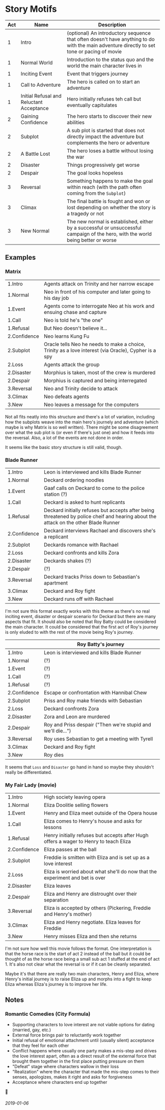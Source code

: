Story Motifs
===

| Act | Name | Description |
|---|---|---|
| 1 | Intro | (optional) An introductory sequence that often doesn't have anything to do with the main adventure directly to set tone or pacing of movie |
| 1 | Normal World | Introduction to the status quo and the world the main character lives in |
| 1 | Inciting Event | Event that triggers journey |
| 1 | Call to Adventure | The hero is called on to start an adventure |
| 1 | Initial Refusal and Reluctant Acceptance | Hero initially refuses teh call but eventually capitulates |
| 2 | Gaining Confidence | The hero starts to discover their new abilities |
| 2 | Subplot | A sub plot is started that does not directly impact the adventure but complements the hero or adventure |
| 2 | A Battle Lost | The hero loses a battle without losing the war |
| 2 | Disaster | Things progressively get worse |
| 2 | Despair | The goal looks hopeless |
| 3 | Reversal | Something happens to make the goal within reach (with the path often coming from the `Subplot`) |
| 3 | Climax | The final battle is fought and won or lost depending on whether the story is a tragedy or not |
| 3 | New Normal | The new normal is established, either by a successful or unsuccessful campaign of the hero, with the world being better or worse |


Examples
---

### Matrix

| | |
|---|---|
| 1.Intro | Agents attack on Trinity and her narrow escape |
| 1.Normal | Neo in front of his computer and later going to his day job |
| 1.Event | Agents come to interrogate Neo at his work and ensuing chase and capture |
| 1.Call | Neo is told he's "the one" |
| 1.Refusal | But Neo doesn't believe it... |
| 2.Confidence | Neo learns Kung Fu |
| 2.Subplot | Oracle tells Neo he needs to make a choice, Trinity as a love interest (via Oracle), Cypher is a spy |
| 2.Loss | Agents attack the group |
| 2.Disaster | Morphius is taken, most of the crew is murdered |
| 2.Despair | Morphius is captured and being interregated |
| 3.Reversal | Neo and Trinity decide to attack |
| 3.Climax | Neo defeats agents |
| 3.New | Neo leaves a message for the computers |

Not all fits neatly into this structure and there's a lot of variation, including how the subplots weave into
the main hero's journely and adventure (which maybe is why Matrix is so well written).
There might be some disagreement over what the sub plot is (or even if there's just one) and how
it feeds into the reversal.
Also, a lot of the events are not done in order.

It seems like the basic story structure is still valid, though.

### Blade Runner

| | |
|---|---|
| 1.Intro | Leon is interviewed and kills Blade Runner |
| 1.Normal | Deckard ordering noodles |
| 1.Event | Gaaf calls on Deckard to come to the police station (?) |
| 1.Call | Deckard is asked to hunt replicants |
| 1.Refusal | Deckard initially refuses but accepts after being threatened by police cheif and hearing about the attack on the other Blade Runner |
| 2.Confidence | Deckard interviews Rachael and discovers she's a replicant |
| 2.Subplot | Deckards romance with Rachael |
| 2.Loss | Deckard confronts and kills Zora |
| 2.Disaster | Deckards shakes (?) |
| 2.Despair | (?) |
| 3.Reversal | Deckard tracks Priss down to Sebastian's apartment |
| 3.Climax | Deckard and Roy fight |
| 3.New | Deckard runs off with Rachael |

I'm not sure this format exactly works with this theme as there's no real inciting event, disaster or despair scenario for Deckard
but there are many aspects that fit.
It should also be noted that Roy Batty could be considered the main character.
It could be considered that the first act of Roy's journey is only eluded to with the rest of the movie being Roy's journey.

| | Roy Batty's journey |
|---|---|
| 1.Intro | Leon is interviewed and kills Blade Runner |
| 1.Normal | (?) |
| 1.Event | (?) |
| 1.Call | (?) |
| 1.Refusal | (?) |
| 2.Confidence | Escape or confrontation with Hannibal Chew |
| 2.Subplot | Priss and Roy make friends with Sebastian |
| 2.Loss | Deckard confronts Zora |
| 2.Disaster |  Zora and Leon are murdered |
| 2.Despair | Roy and Priss despair ("Then we're stupid and we'll die...") |
| 3.Reversal | Roy uses Sebastian to get a meeting with Tyrell |
| 3.Climax | Deckard and Roy fight |
| 3.New | Roy dies |

It seems that `Loss` and `Disaster` go hand in hand so maybe they shouldn't really be differentiated.

### My Fair Lady (movie)

| | |
|---|---|
| 1.Intro | High society leaving opera |
| 1.Normal | Eliza Doolitle selling flowers |
| 1.Event | Henry and Eliza meet outside of the Opera house |
| 1.Call | Eliza comes to Henry's house and asks for lessons |
| 1.Refusal | Henry initially refuses but accepts after Hugh offers a wager to Henry to teach Eliza |
| 2.Confidence | Eliza passes at the ball |
| 2.Subplot | Freddie is smitten with Eliza and is set up as a love interest |
| 2.Loss | Eliza is worried about what she'll do now that the experiment and bet is over |
| 2.Disaster | Eliza leaves |
| 2.Despair | Eliza and Henry are distrought over their separation |
| 3.Reversal | Eliza is accepted by others (Pickering, Freddie and Henry's mother) |
| 3.Climax | Eliza and Henry negotiate. Eliza leaves for Freddie |
| 3.New | Henry misses Eliza and then she returns |

I'm not sure how well this movie follows the format.
One interpretation is that the horse race is the start of act 2 instead of the ball but
it could be thought of as the horse race being a small sub act 1 stuffed at the end of act 1.
It's also not clear what the reversal is or if it can be cleanly separated.

Maybe it's that there are really two main characters, Henry and Eliza, where Henry's
initial journey is to raise Eliza up and morphs into a fight to keep Eliza whereas
Eliza's journey is to improve her life.

Notes
---

### Romantic Comedies (City Formula)

* Supporting characters to love interest are not viable options for dating (married, gay, etc.)
* External force brings pair to reluctantly work together
* Initial refusal of emotional attachment until (usually silent) acceptance that they feel for each other
* Conflict happens where usually one party makes a mis-step and drives the love interest apart, often as a direct result
  of the external force that brought them together in the first place putting pressure on them
* "Defeat" stage where characters wallow in their loss
* "Realization" where the character that made the mis-step comes to their senses, apologizes, makes it right and
  asks for forgiveness
* Acceptance where characters end up together



###### 2019-01-06


